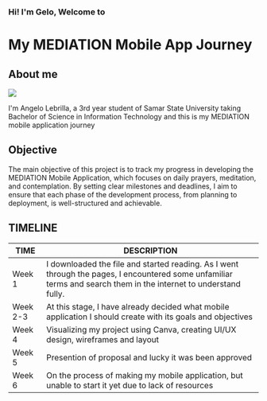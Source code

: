 ### Hi! I'm Gelo, Welcome to
# My MEDIATION Mobile App Journey
</a>


## About me
<a href="https://www.facebook.com/angelolebrilla05?mibextid=ZbWKwL" target="_blank">
    <img src="https://img.shields.io/badge/-Facebook-1877F2?&style=for-the-badge&logo=facebook&logoColor=white" />
</a>

I'm Angelo Lebrilla, a 3rd year student of Samar State University taking Bachelor of Science in Information Technology and this is my MEDIATION mobile application journey

## Objective

The main objective of this project is to track my progress in developing the MEDIATION Mobile Application, which focuses on daily prayers, meditation, and contemplation. By setting clear milestones and deadlines, I aim to ensure that each phase of the development process, from planning to deployment, is well-structured and achievable. 

## TIMELINE

| TIME                                         | DESCRIPTION         |
|-----------------------------------------------|----------------------------|
| Week 1         | I downloaded the file and started reading. As I went through the pages, I encountered some unfamiliar terms and search them in the internet to understand fully.|
| Week 2-3 | At this stage, I have already decided what mobile application I should create with its goals and objectives|
| Week 4         | Visualizing my project using Canva, creating UI/UX design, wireframes and layout|
| Week 5     | Presention of proposal and lucky it was been approved|
| Week 6                  | On the process of making my mobile application, but unable to start it yet due to lack of resources|






